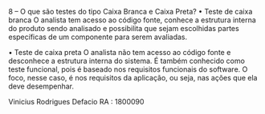 8 – O que são testes do tipo Caixa Branca e Caixa Preta?
•	Teste de caixa branca
O analista tem acesso ao código fonte, conhece a estrutura interna do produto sendo analisado e possibilita que sejam escolhidas partes específicas de um componente para serem avaliadas. 

•	Teste de caixa preta
O analista não tem acesso ao código fonte e desconhece a estrutura interna do sistema. É também conhecido como teste funcional, pois é baseado nos requisitos funcionais do software. O foco, nesse caso, é nos requisitos da aplicação, ou seja, nas ações que ela deve desempenhar.


Vinicius Rodrigues Defacio  RA : 1800090
